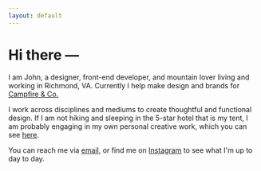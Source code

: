 ```yaml
---
layout: default
---
```

# Hi there —

I am John, a designer, front-end developer, and mountain lover living and working in Richmond, VA. Currently I help make design and brands for [Campfire & Co.](http://www.campfireandco.com)

I work across disciplines and mediums to create thoughtful and functional design. If I am not hiking and sleeping in the 5-star hotel that is my tent, I am probably engaging in my own personal creative work, which you can see [here](http://dribbble.com/johnmtlnd).

You can reach me via [email](mailto:hello@johnmtlnd.com), or find me on [Instagram](http://instagram.com/johnmtlnd) to see what I'm up to day to day.
